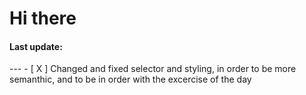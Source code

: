 # Hi there

<h4>Last update:</h4>
---
- [ X ] Changed and fixed selector and styling, in order to be more <br>
semanthic, and to be in order with the excercise of the day